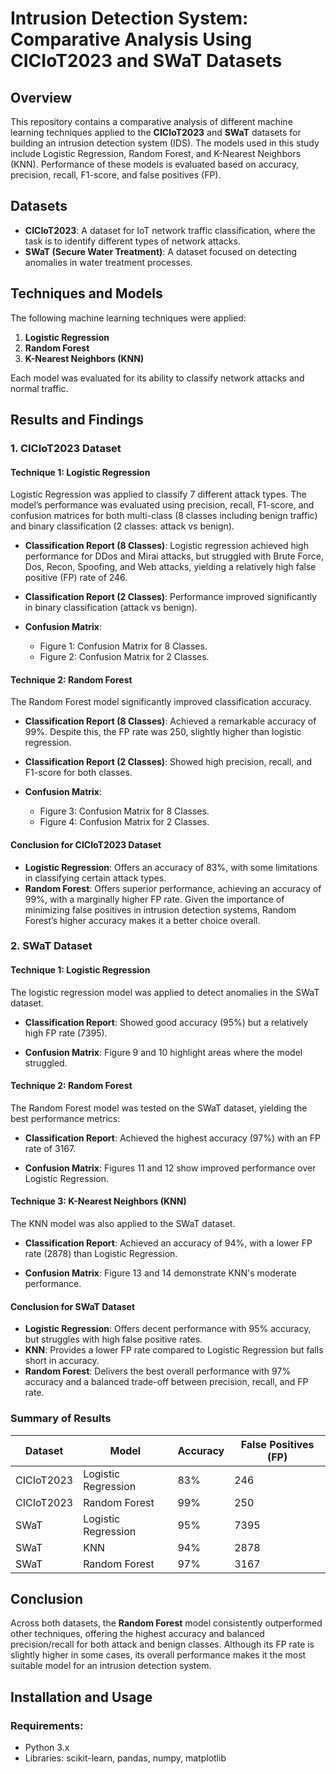 # Intrusion Detection System: Comparative Analysis Using CICIoT2023 and SWaT Datasets

## Overview
This repository contains a comparative analysis of different machine learning techniques applied to the **CICIoT2023** and **SWaT** datasets for building an intrusion detection system (IDS). The models used in this study include Logistic Regression, Random Forest, and K-Nearest Neighbors (KNN). Performance of these models is evaluated based on accuracy, precision, recall, F1-score, and false positives (FP).

## Datasets
- **CICIoT2023**: A dataset for IoT network traffic classification, where the task is to identify different types of network attacks.
- **SWaT (Secure Water Treatment)**: A dataset focused on detecting anomalies in water treatment processes.

## Techniques and Models
The following machine learning techniques were applied:

1. **Logistic Regression**
2. **Random Forest**
3. **K-Nearest Neighbors (KNN)**

Each model was evaluated for its ability to classify network attacks and normal traffic.

## Results and Findings

### 1. CICIoT2023 Dataset

#### **Technique 1: Logistic Regression**
Logistic Regression was applied to classify 7 different attack types. The model’s performance was evaluated using precision, recall, F1-score, and confusion matrices for both multi-class (8 classes including benign traffic) and binary classification (2 classes: attack vs benign).

- **Classification Report (8 Classes)**: Logistic regression achieved high performance for DDos and Mirai attacks, but struggled with Brute Force, Dos, Recon, Spoofing, and Web attacks, yielding a relatively high false positive (FP) rate of 246.
  
- **Classification Report (2 Classes)**: Performance improved significantly in binary classification (attack vs benign).

- **Confusion Matrix**: 
  - Figure 1: Confusion Matrix for 8 Classes.
  - Figure 2: Confusion Matrix for 2 Classes.

#### **Technique 2: Random Forest**
The Random Forest model significantly improved classification accuracy.

- **Classification Report (8 Classes)**: Achieved a remarkable accuracy of 99%. Despite this, the FP rate was 250, slightly higher than logistic regression.
  
- **Classification Report (2 Classes)**: Showed high precision, recall, and F1-score for both classes.

- **Confusion Matrix**:
  - Figure 3: Confusion Matrix for 8 Classes.
  - Figure 4: Confusion Matrix for 2 Classes.

#### **Conclusion for CICIoT2023 Dataset**
- **Logistic Regression**: Offers an accuracy of 83%, with some limitations in classifying certain attack types.
- **Random Forest**: Offers superior performance, achieving an accuracy of 99%, with a marginally higher FP rate. Given the importance of minimizing false positives in intrusion detection systems, Random Forest’s higher accuracy makes it a better choice overall.

### 2. SWaT Dataset

#### **Technique 1: Logistic Regression**
The logistic regression model was applied to detect anomalies in the SWaT dataset.

- **Classification Report**: Showed good accuracy (95%) but a relatively high FP rate (7395).
  
- **Confusion Matrix**: Figure 9 and 10 highlight areas where the model struggled.

#### **Technique 2: Random Forest**
The Random Forest model was tested on the SWaT dataset, yielding the best performance metrics:

- **Classification Report**: Achieved the highest accuracy (97%) with an FP rate of 3167.
  
- **Confusion Matrix**: Figures 11 and 12 show improved performance over Logistic Regression.

#### **Technique 3: K-Nearest Neighbors (KNN)**
The KNN model was also applied to the SWaT dataset.

- **Classification Report**: Achieved an accuracy of 94%, with a lower FP rate (2878) than Logistic Regression.
  
- **Confusion Matrix**: Figure 13 and 14 demonstrate KNN's moderate performance.

#### **Conclusion for SWaT Dataset**
- **Logistic Regression**: Offers decent performance with 95% accuracy, but struggles with high false positive rates.
- **KNN**: Provides a lower FP rate compared to Logistic Regression but falls short in accuracy.
- **Random Forest**: Delivers the best overall performance with 97% accuracy and a balanced trade-off between precision, recall, and FP rate.

### Summary of Results

| Dataset         | Model               | Accuracy | False Positives (FP) |
|-----------------|---------------------|----------|----------------------|
| CICIoT2023      | Logistic Regression  | 83%      | 246                  |
| CICIoT2023      | Random Forest        | 99%      | 250                  |
| SWaT            | Logistic Regression  | 95%      | 7395                 |
| SWaT            | KNN                  | 94%      | 2878                 |
| SWaT            | Random Forest        | 97%      | 3167                 |

## Conclusion
Across both datasets, the **Random Forest** model consistently outperformed other techniques, offering the highest accuracy and balanced precision/recall for both attack and benign classes. Although its FP rate is slightly higher in some cases, its overall performance makes it the most suitable model for an intrusion detection system. 

## Installation and Usage

### Requirements:
- Python 3.x
- Libraries: scikit-learn, pandas, numpy, matplotlib
